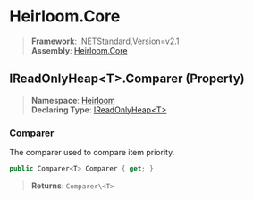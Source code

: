 # Heirloom.Core

> **Framework**: .NETStandard,Version=v2.1  
> **Assembly**: [Heirloom.Core][0]

## IReadOnlyHeap\<T>.Comparer (Property)

> **Namespace**: [Heirloom][0]  
> **Declaring Type**: [IReadOnlyHeap\<T>][1]

### Comparer

The comparer used to compare item priority.

```cs
public Comparer<T> Comparer { get; }
```

> **Returns**: `Comparer\<T>`

[0]: ../../../Heirloom.Core.md
[1]: ../IReadOnlyHeap[T].md
